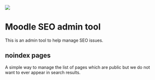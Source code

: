 <a href="https://github.com/catalyst/moodle-tool_seo/actions">
<img src="https://github.com/catalyst/moodle-tool_seo/actions/workflows/ci.yml/badge.svg" >
</a>

# Moodle SEO admin tool

This is an admin tool to help manage SEO issues. 


## noindex pages

A simple way to manage the list of pages which are public but we do not want to ever appear in search results.





